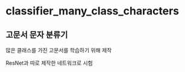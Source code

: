 # classifier_many_class_characters


## 고문서 문자 분류기

많은 클래스를 가진 고문서를 학습하기 위해 제작

ResNet과 따로 제작한 네트워크로 시험

